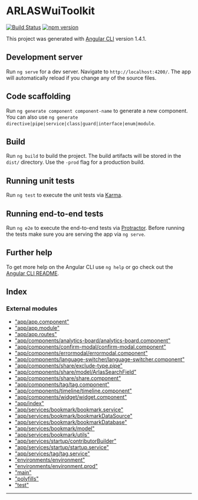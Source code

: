 
ARLASWuiToolkit
===============

[![Build Status](https://travis-ci.org/gisaia/ARLAS-wui-toolkit.svg?branch=develop)](https://travis-ci.org/gisaia/ARLAS-wui-toolkit) [![npm version](https://badge.fury.io/js/arlas-wui-toolkit.svg)](https://badge.fury.io/js/arlas-wui-toolkit)

This project was generated with [Angular CLI](https://github.com/angular/angular-cli) version 1.4.1.

Development server
------------------

Run `ng serve` for a dev server. Navigate to `http://localhost:4200/`. The app will automatically reload if you change any of the source files.

Code scaffolding
----------------

Run `ng generate component component-name` to generate a new component. You can also use `ng generate directive|pipe|service|class|guard|interface|enum|module`.

Build
-----

Run `ng build` to build the project. The build artifacts will be stored in the `dist/` directory. Use the `-prod` flag for a production build.

Running unit tests
------------------

Run `ng test` to execute the unit tests via [Karma](https://karma-runner.github.io).

Running end-to-end tests
------------------------

Run `ng e2e` to execute the end-to-end tests via [Protractor](http://www.protractortest.org/). Before running the tests make sure you are serving the app via `ng serve`.

Further help
------------

To get more help on the Angular CLI use `ng help` or go check out the [Angular CLI README](https://github.com/angular/angular-cli/blob/master/README.md).

## Index

### External modules

* ["app/app.component"](modules/_app_app_component_.md)
* ["app/app.module"](modules/_app_app_module_.md)
* ["app/app.routes"](modules/_app_app_routes_.md)
* ["app/components/analytics-board/analytics-board.component"](modules/_app_components_analytics_board_analytics_board_component_.md)
* ["app/components/confirm-modal/confirm-modal.component"](modules/_app_components_confirm_modal_confirm_modal_component_.md)
* ["app/components/errormodal/errormodal.component"](modules/_app_components_errormodal_errormodal_component_.md)
* ["app/components/language-switcher/language-switcher.component"](modules/_app_components_language_switcher_language_switcher_component_.md)
* ["app/components/share/exclude-type.pipe"](modules/_app_components_share_exclude_type_pipe_.md)
* ["app/components/share/model/ArlasSearchField"](modules/_app_components_share_model_arlassearchfield_.md)
* ["app/components/share/share.component"](modules/_app_components_share_share_component_.md)
* ["app/components/tag/tag.component"](modules/_app_components_tag_tag_component_.md)
* ["app/components/timeline/timeline.component"](modules/_app_components_timeline_timeline_component_.md)
* ["app/components/widget/widget.component"](modules/_app_components_widget_widget_component_.md)
* ["app/index"](modules/_app_index_.md)
* ["app/services/bookmark/bookmark.service"](modules/_app_services_bookmark_bookmark_service_.md)
* ["app/services/bookmark/bookmarkDataSource"](modules/_app_services_bookmark_bookmarkdatasource_.md)
* ["app/services/bookmark/bookmarkDatabase"](modules/_app_services_bookmark_bookmarkdatabase_.md)
* ["app/services/bookmark/model"](modules/_app_services_bookmark_model_.md)
* ["app/services/bookmark/utils"](modules/_app_services_bookmark_utils_.md)
* ["app/services/startup/contributorBuilder"](modules/_app_services_startup_contributorbuilder_.md)
* ["app/services/startup/startup.service"](modules/_app_services_startup_startup_service_.md)
* ["app/services/tag/tag.service"](modules/_app_services_tag_tag_service_.md)
* ["environments/environment"](modules/_environments_environment_.md)
* ["environments/environment.prod"](modules/_environments_environment_prod_.md)
* ["main"](modules/_main_.md)
* ["polyfills"](modules/_polyfills_.md)
* ["test"](modules/_test_.md)

---

